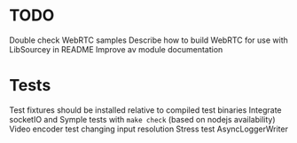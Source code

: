 # TODO

Double check WebRTC samples
Describe how to build WebRTC for use with LibSourcey in README
Improve av module documentation


# Tests

Test fixtures should be installed relative to compiled test binaries
Integrate socketIO and Symple tests with `make check` (based on nodejs availability)
Video encoder test changing input resolution
Stress test AsyncLoggerWriter